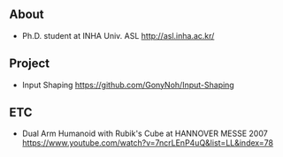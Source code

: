 ## About
* Ph.D. student at INHA Univ. ASL <http://asl.inha.ac.kr/>

## Project
* Input Shaping <https://github.com/GonyNoh/Input-Shaping>

## ETC
* Dual Arm Humanoid with Rubik's Cube at HANNOVER MESSE 2007 <https://www.youtube.com/watch?v=7ncrLEnP4uQ&list=LL&index=78>


